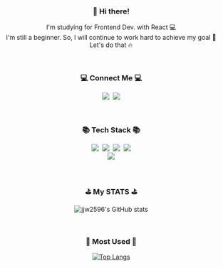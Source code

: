 <!-- ### Hi there 👋 -->

<!--
**jjw2596/jjw2596** is a ✨ _special_ ✨ repository because its `README.md` (this file) appears on your GitHub profile.

Here are some ideas to get you started:

- 🔭 I’m currently working on ...
- 🌱 I’m currently learning ...
- 👯 I’m looking to collaborate on ...
- 🤔 I’m looking for help with ...
- 💬 Ask me about ...
- 📫 How to reach me: ...
- 😄 Pronouns: ...
- ⚡ Fun fact: ...
-->

<div align="center">

<!-- ![header](https://capsule-render.vercel.app/api?type=slice&color=gradient&height=160&section=header&text=For%20Java%20Dev!&fontAlign=50&fontAlignY=70&fontSize=90&fontColor=D8BFD8) -->
            
</div>            
            
<h3 align="center">👋 Hi there!</h3>
<p align="center"> I'm studying for Frontend Dev. with React 💻<br />
I'm still a beginner. So, I will continue to work hard to achieve my goal 🌈<br />
Let's do that 🔥
</p><br />

<h3 align="center">💻 Connect Me 💻</h3>
<p align="center">
<a href=https://www.instagram.com/wony_jeon" target="_blank"><img src="https://www.instagram.com/wony_jeon-E4405F?style=flat-square&logo=Instagram&logoColor=white"/></a>&nbsp
<a href="mailto:jjw2596@naver.com" target="_blank"><img src="https://img.shields.io/badge/jjw2596@naver.com-EA4335?style=flat-square&logo=Gmail&logoColor=white"/></a>
</p><br />

<h3 align="center">📚 Tech Stack 📚</h3>
<p align="center">
<img src="https://img.shields.io/badge/HTML-E34F26?style=flat-square&logo=HTML5&logoColor=white"/>&nbsp
<img src="https://img.shields.io/badge/CSS-1572B6?style=flat-square&logo=CSS3&logoColor=white"/>&nbsp
<img src="https://img.shields.io/badge/JavaScript-F7DF1E?style=flat-square&logo=JavaScript&logoColor=white"/>&nbsp
<img src="https://img.shields.io/badge/Python-3766AB?style=flat-square&logo=Python&logoColor=white"/><br />
<img src="https://img.shields.io/badge/React-F24E1E?style=flat-square&logo=React&logoColor=white"/>
</p><br />

<h3 align="center">⛳️ My STATS ⛳️</h3>
<div align="center">
  
![jjw2596's GitHub stats](https://github-readme-stats.vercel.app/api?username=jjw2596&show_icons=true&theme=tokyonight)
</div><br />

<h3 align="center">📌 Most Used 📌</h3>
<div align="center">
  
[![Top Langs](https://github-readme-stats.vercel.app/api/top-langs/?username=jjw2596&layout=compact)](https://github.com/anuraghazra/github-readme-stats)
</div>
